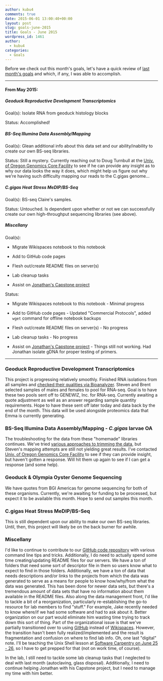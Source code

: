 ```yaml
---
author: kubu4
comments: true
date: 2015-06-01 13:00:40+00:00
layout: post
slug: goals-june-2015
title: Goals - June 2015
wordpress_id: 1461
author:
  - kubu4
categories:
  - Goals
---
```


Before we check out this month's goals, let's have a quick review of [last month's goals](https://robertslab.github.io/sams-notebook/2015-05-01-goals-may-2015.html) and which, if any, I was able to accomplish.



* * *





#### From May 2015:





##### Geoduck Reproductive Development Transcriptomics



Goal(s): Isolate RNA from geoduck histology blocks

Status: Accomplished!



##### BS-Seq Illumina Data Assembly/Mapping



Goal(s): Glean additional info about this data set and our ability/inability to create our own BS-seq libraries.

Status: Still a mystery. Currently reaching out to Doug Turnbull at the [Univ. of Oregon Genomics Core Facility](https://gcf.uoregon.edu/) to see if he can provide any insight as to why our data looks the way it does, which might help us figure out why we're having such difficulty mapping our reads to the C.gigas genome...



##### C.gigas Heat Stress MeDIP/BS-Seq



Goal(s): BS-seq Claire's samples.

Status: Untouched. Is dependent upon whether or not we can successfully create our own high-throughput sequencing libraries (see above).



##### Miscellany



Goal(s):




    
  * Migrate Wikispaces notebook to this notebook

    
  * Add to GitHub code pages

    
  * Flesh out/create README files on server(s)

    
  * Lab cleanup tasks

    
  * Assist on [Jonathan's Capstone project](https://genefish.wikispaces.com/Jonathan%27s+Notebook)



Status:


    
  * Migrate Wikispaces notebook to this notebook - Minimal progress

    
  * Add to GitHub code pages - Updated "Commercial Protocols", added `wget` command for offline notebook backups

    
  * Flesh out/create README files on server(s) - No progress

    
  * Lab cleanup tasks - No progress

    
  * Assist on [Jonathan's Capstone project](https://genefish.wikispaces.com/Jonathan%27s+Notebook) - Things still not working. Had Jonathan isolate gDNA for proper testing of primers.





* * *







### Geoduck Reproductive Development Transcriptomics



This project is progressing relatively smoothly. Finished RNA isolations from all samples and [checked their qualities via Bioanalyzer](https://robertslab.github.io/sams-notebook/2015-05-28-bioanalyzer-geoduck-gonad-rna-quality-assessment.html). Steven and Brent selected samples of males and females to pool for RNA-seq. Goal is to have these two pools sent off to GENEWIZ, Inc. for RNA-seq. Currently awaiting a quote adjustment as well as an answer regarding sample quantity requirements. Hope to have these sent off later today and data back by the end of the month. This data will be used alongside proteomics data that Emma is currently generating.



### BS-Seq Illumina Data Assembly/Mapping - _C.gigas_ larvae OA



The troubleshooting for the data from these "homemade" libraries continues. We've tried [various approaches to trimming the data](tag/trimmomatic.html), but Steven's mapping attempts are still not yielding great results. I've contacted [Univ. of Oregon Genomics Core Facility](https://gcf.uoregon.edu/) to see if they can provide insight, but haven't gotten a response. Will hit them up again to see if I can get a response (and some help).



### Geoduck & Olympia Oyster Genome Sequencing



We have quotes from BGI Americas for genome sequencing for both of these organisms. Currently, we're awaiting for funding to be processed, but expect it to be available this month. Hope to send out samples this month.



### C.gigas Heat Stress MeDIP/BS-Seq



This is still dependent upon our ability to make our own BS-seq libraries. Until, then, this project will likely be on the back burner for awhile.



### Miscellany



I'd like to continue to contribute to our [GitHub code repository](https://github.com/sr320/LabDocs/tree/master/code) with various command line tips and tricks. Additionally, I do need to actually spend some time creating/updating README files for our servers. We have a ton of folders that need some sort of descriptor file in them so users know what to expect to find in those folders. Additionally, we have a ton of data that needs descriptions and/or links to the projects from which the data was generated to serve as a means for people to know how/why/from what the data was generated. This has been done for newer data sets, but there's a tremendous amount of data sets that have no information about them available in the README files. Also along the data management front, I'd like to tackle a bit of a reorganization, particularly re-establishing the go-to resource for lab members to find "stuff." For example, Jake recently needed to know where/if we had some software and had to ask about it. Better organization on our part would eliminate him wasting time trying to track down this sort of thing. Part of the organizational issue is that we've partially transitioned over to using [GitHub](https://github.com/sr320/LabDocs) instead of [Wikispaces](http://genefish.wikispaces.com/). However, the transition hasn't been fully realized/implemented and the result is fragmentation and confusion on where to find lab info. Oh, one last "digital" note. I'll be teaching the Unix Shell lesson at [Software Carpentry on June 25 - 26](http://suparee.github.io/2015-06-25-uw/), so I have to get prepped for that (not on work time, of course).

In the lab, I still need to tackle some lab cleanup tasks that I neglected to deal with last month (autoclaving, glass disposal). Additionally, I need to continue helping Jonathan with his Capstone project, but I need to manage my time with him better.






